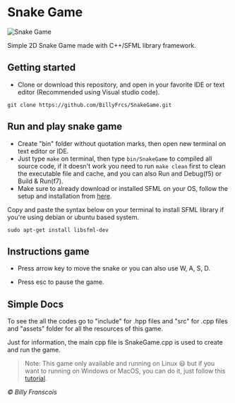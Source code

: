 # Snake Game

![Snake Game](https://github.com/BillyFrcs/SnakeGame/blob/master/assets/example/SnakeGameSample.png)

Simple 2D Snake Game made with C++/SFML library framework.

## Getting started

- Clone or download this repository, and open in your favorite IDE or text editor (Recommended using Visual studio code).

```
git clone https://github.com/BillyFrcs/SnakeGame.git
```

## Run and play snake game

- Create "bin" folder without quotation marks, then open new terminal on text editor or IDE.
- Just type `make` on terminal, then type `bin/SnakeGame` to compiled all source code, if it doesn't work you need to run `make clean` first to clean the executable file and cache, and you can also Run and Debug(f5) or Build & Run(f7).
- Make sure to already download or installed SFML on your OS, follow the setup and installation from [here](https://www.sfml-dev.org/tutorials/2.5/start-linux.php).

Copy and paste the syntax below on your terminal to install SFML library if you're using debian or ubuntu based system.

```
sudo apt-get install libsfml-dev
```

## Instructions game

- Press arrow key to move the snake or you can also use W, A, S, D.

- Press esc to pause the game.

## Simple Docs

To see the all the codes go to "include" for .hpp files and "src" for .cpp files and "assets" folder for all the resources of this game.

Just for information, the main cpp file is SnakeGame.cpp is used to create and run the game.

> Note: This game only available and running on Linux 😃 but if you want to running on Windows or MacOS, you can do it, just follow this [tutorial](https://www.sfml-dev.org/tutorials/2.5/).

<i>© Billy Franscois</i>
